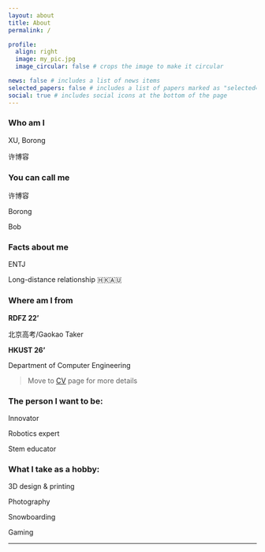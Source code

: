 ```yaml
---
layout: about
title: About
permalink: /

profile:
  align: right
  image: my_pic.jpg
  image_circular: false # crops the image to make it circular

news: false # includes a list of news items
selected_papers: false # includes a list of papers marked as "selected={true}"
social: true # includes social icons at the bottom of the page
---
```


### **Who am I**

XU, Borong

许博容

### **You can call me**

许博容

Borong

Bob

### **Facts about me**

ENTJ

Long-distance relationship 🇭🇰🇦🇺

### **Where am I from**

**RDFZ 22’**

北京高考/Gaokao Taker

**HKUST 26’**

Department of Computer Engineering

> Move to [CV](https://boring180.github.io/cv/) page for more details

### **The person I want to be:**

Innovator

Robotics expert

Stem educator

### **What I take as a hobby:**

3D design & printing

Photography

Snowboarding

Gaming

---

<script type="text/javascript" id="clustrmaps" src="//clustrmaps.com/map_v2.js?d=liXiRh1tmkqJ_50UBF8odTmAU8ZqlBWVweZ4WPyQN8s"></script>